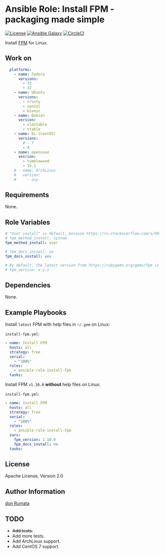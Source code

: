 # Ansible Role: Install FPM - packaging made simple

[![License][license-image]][license-url] [![Ansible Galaxy][ansible-galaxy-image]][ansible-galaxy-url] [![CircleCI][circleci-image]][circleci-url]

Install [FPM](https://fpm.readthedocs.io/en/latest/) for Linux.

## Work on

```yaml
  platforms:
    - name: Fedora
      versions:
        - 31
        - 32
    - name: Ubuntu
      versions:
        - trusty
        - xenial
        - bionic
    - name: Debian
      version:
        - oldstable
        - stable
    - name: EL (CentOS)
      versions:
        # - 7
        - 8
    - name: opensuse
      vesrion:
        - tumbleweed
        - 15.1
    # - name: ArchLinux
    #   version:
    #     - any
```

## Requirements

None.

## Role Variables

```yaml
# "User install" is default, because https://ru.stackoverflow.com/a/907613/191416
# fpm_method_install: system
fpm_method_install: user

# fpm_docs_install: no
fpm_docs_install: yes

# By default, the latest version from https://rubygems.org/gems/fpm is installed.
# fpm_version: x.y.z
```

## Dependencies

None.

## Example Playbooks

Install `latest` FPM with help files in `~/.gem` on Linux:

`install-fpm.yml`:

```yaml
- name: Install FPM
  hosts: all
  strategy: free
  serial:
    - "100%"
  roles:
    - ansible-role-install-fpm
  tasks:
```

Install FPM `v1.10.0` **without** help files on Linux:

`install-fpm.yml`:

```yaml
- name: Install FPM
  hosts: all
  strategy: free
  serial:
    - "100%"
  roles:
    - ansible-role-install-fpm
  vars:
    fpm_version: 1.10.0
    fpm_docs_install: no
  tasks:
```

## License

Apache License, Version 2.0

## Author Information

[don Rumata](https://github.com/don-rumata)

## TODO

- ~~Add tests.~~
- Add more tests.
- Add ArchLinux support.
- Add CentOS 7 support.

[license-image]: https://img.shields.io/github/license/don-rumata/ansible-role-install-fpm.svg
[license-url]: https://opensource.org/licenses/Apache-2.0

[ansible-galaxy-image]: https://img.shields.io/badge/ansible_galaxy-don__rumata.ansible__role__install__fpm-blue.svg
[ansible-galaxy-url]: https://galaxy.ansible.com/don_rumata/ansible_role_install_fpm

[circleci-image]: https://circleci.com/gh/don-rumata/ansible-role-install-fpm.svg?style=shield
[circleci-url]: https://circleci.com/gh/don-rumata/ansible-role-install-fpm
